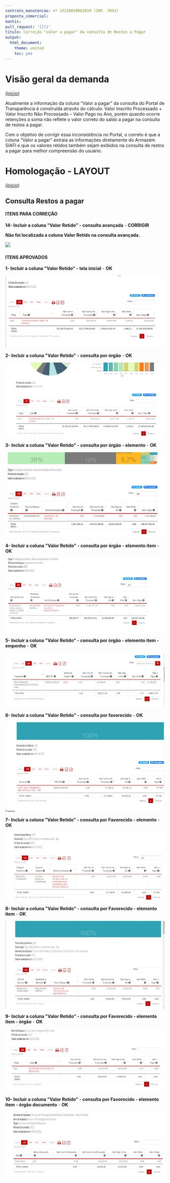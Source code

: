 ```yaml
---
contrato_manutencao: nº 15210010062019 (INF. 3951)
proposta_comercial:
mantis:
pull_request: '[]()'
titulo: Correção "valor a pagar" da consulta de Restos a Pagar
output:
  html_document:
    theme: united
    toc: yes
---
```


# Visão geral da demanda
<a href="#top">(inicio)</a>

Atualmente a informação da coluna “Valor a pagar” da consulta do Portal de Transparência é construída através do cálculo:
Valor Inscrito Processado + Valor Inscrito Não Processado – Valor Pago no Ano, porém quando ocorre retenções a soma não reflete o valor correto do saldo a pagar na consulta de restos a pagar.

Com o objetivo de corrigir essa inconsistência no Portal, o correto é que a coluna “Valor a pagar” extraia as informações diretamente do Armazém SIAFI e que os valores retidos também sejam exibidos na consulta de restos a pagar para melhor compreensão do usuário.


# Homologação - LAYOUT
<a href="#top">(inicio)</a>

## Consulta Restos a pagar

#### ITENS PARA CORREÇÃO

**14- Incluir a coluna "Valor Retido" - consulta avançada** - **CORRIGIR**

**Não foi localizada a coluna Valor Retido na consulta avançada.**

![](static/consultaavancada.png)



#### ITENS APROVADOS

**1- Incluir a coluna "Valor Retido" - tela inicial** - **OK**

![](static/tela-inicial.png)


**2- Incluir a coluna "Valor Retido" - consulta por órgão** - **OK**

![](static/orgao.png)


**3- Incluir a coluna "Valor Retido" - consulta por órgão - elemento** - **OK**

![](static/orgao-elemento.png)


**4- Incluir a coluna "Valor Retido" - consulta por órgão - elemento item** - **OK**

![](static/orgao-elemento-item.png)


**5- Incluir a coluna "Valor Retido" - consulta por órgão - elemento item - empenho** - **OK**

![](static/orgao-elementoitemempenho.png)


**6- Incluir a coluna "Valor Retido" - consulta por favorecido** - **OK**

![](static/favorecido.png)


**7- Incluir a coluna "Valor Retido" - consulta por Favorecido - elemento** - **OK**

![](static/favorecido-elemento.png)


**8- Incluir a coluna "Valor Retido" - consulta por Favorecido - elemento item** - **OK**

![](static/favorecido-elementoitem.png)


**9- Incluir a coluna "Valor Retido" - consulta por Favorecido - elemento item - órgão** - **OK**

![](static/favorecido-elementoitemorgao.png)


**10- Incluir a coluna "Valor Retido" - consulta por Favorecido - elemento item - órgão documento** - **OK**

![](static/favorecido-elementoitemorgaodocumento.png)





